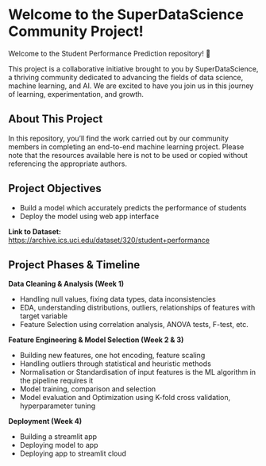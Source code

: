 # Welcome to the SuperDataScience Community Project!
Welcome to the Student Performance Prediction repository! 🎉

This project is a collaborative initiative brought to you by SuperDataScience, a thriving community dedicated to advancing the fields of data science, machine learning, and AI. We are excited to have you join us in this journey of learning, experimentation, and growth.

## About This Project
In this repository, you’ll find the work carried out by our community members in completing an end-to-end machine learning project. Please note that the resources available here is not to be used or copied without referencing the appropriate authors.

## Project Objectives
- Build a model which accurately predicts the performance of students
- Deploy the model using web app interface

**Link to Dataset:** https://archive.ics.uci.edu/dataset/320/student+performance

## Project Phases & Timeline

**Data Cleaning & Analysis (Week 1)**
- Handling null values, fixing data types, data inconsistencies
- EDA, understanding distributions, outliers, relationships of features with target variable
- Feature Selection using correlation analysis, ANOVA tests, F-test, etc.

**Feature Engineering & Model Selection (Week 2 & 3)**
- Building new features, one hot encoding, feature scaling
- Handling outliers through statistical and heuristic methods
- Normalisation or Standardisation of input features is the ML algorithm in the pipeline requires it
- Model training, comparison and selection
- Model evaluation and Optimization using K-fold cross validation, hyperparameter tuning

**Deployment (Week 4)**
- Building a streamlit app
- Deploying model to app
- Deploying app to streamlit cloud
